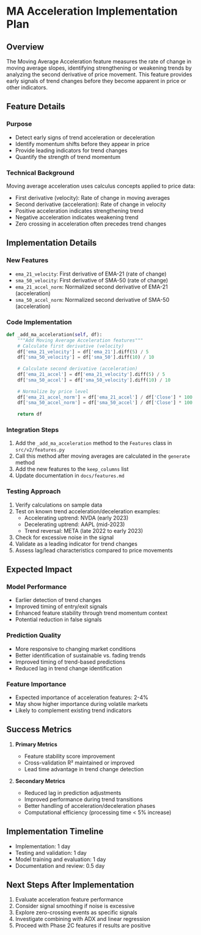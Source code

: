 # MA Acceleration Implementation Plan

## Overview
The Moving Average Acceleration feature measures the rate of change in moving average slopes, identifying strengthening or weakening trends by analyzing the second derivative of price movement. This feature provides early signals of trend changes before they become apparent in price or other indicators.

## Feature Details

### Purpose
- Detect early signs of trend acceleration or deceleration
- Identify momentum shifts before they appear in price
- Provide leading indicators for trend changes
- Quantify the strength of trend momentum

### Technical Background
Moving average acceleration uses calculus concepts applied to price data:
- First derivative (velocity): Rate of change in moving averages
- Second derivative (acceleration): Rate of change in velocity
- Positive acceleration indicates strengthening trend
- Negative acceleration indicates weakening trend
- Zero crossing in acceleration often precedes trend changes

## Implementation Details

### New Features
- `ema_21_velocity`: First derivative of EMA-21 (rate of change)
- `sma_50_velocity`: First derivative of SMA-50 (rate of change)
- `ema_21_accel_norm`: Normalized second derivative of EMA-21 (acceleration)
- `sma_50_accel_norm`: Normalized second derivative of SMA-50 (acceleration)

### Code Implementation
```python
def _add_ma_acceleration(self, df):
    """Add Moving Average Acceleration features"""
    # Calculate first derivative (velocity)
    df['ema_21_velocity'] = df['ema_21'].diff(5) / 5
    df['sma_50_velocity'] = df['sma_50'].diff(10) / 10
    
    # Calculate second derivative (acceleration)
    df['ema_21_accel'] = df['ema_21_velocity'].diff(5) / 5
    df['sma_50_accel'] = df['sma_50_velocity'].diff(10) / 10
    
    # Normalize by price level
    df['ema_21_accel_norm'] = df['ema_21_accel'] / df['Close'] * 100
    df['sma_50_accel_norm'] = df['sma_50_accel'] / df['Close'] * 100
    
    return df
```

### Integration Steps
1. Add the `_add_ma_acceleration` method to the `Features` class in `src/v2/features.py`
2. Call this method after moving averages are calculated in the `generate` method
3. Add the new features to the `keep_columns` list
4. Update documentation in `docs/features.md`

### Testing Approach
1. Verify calculations on sample data
2. Test on known trend acceleration/deceleration examples:
   - Accelerating uptrend: NVDA (early 2023)
   - Decelerating uptrend: AAPL (mid-2023)
   - Trend reversal: META (late 2022 to early 2023)
3. Check for excessive noise in the signal
4. Validate as a leading indicator for trend changes
5. Assess lag/lead characteristics compared to price movements

## Expected Impact

### Model Performance
- Earlier detection of trend changes
- Improved timing of entry/exit signals
- Enhanced feature stability through trend momentum context
- Potential reduction in false signals

### Prediction Quality
- More responsive to changing market conditions
- Better identification of sustainable vs. fading trends
- Improved timing of trend-based predictions
- Reduced lag in trend change identification

### Feature Importance
- Expected importance of acceleration features: 2-4%
- May show higher importance during volatile markets
- Likely to complement existing trend indicators

## Success Metrics
1. **Primary Metrics**
   - Feature stability score improvement
   - Cross-validation R² maintained or improved
   - Lead time advantage in trend change detection

2. **Secondary Metrics**
   - Reduced lag in prediction adjustments
   - Improved performance during trend transitions
   - Better handling of acceleration/deceleration phases
   - Computational efficiency (processing time < 5% increase)

## Implementation Timeline
- Implementation: 1 day
- Testing and validation: 1 day
- Model training and evaluation: 1 day
- Documentation and review: 0.5 day

## Next Steps After Implementation
1. Evaluate acceleration feature performance
2. Consider signal smoothing if noise is excessive
3. Explore zero-crossing events as specific signals
4. Investigate combining with ADX and linear regression
5. Proceed with Phase 2C features if results are positive 